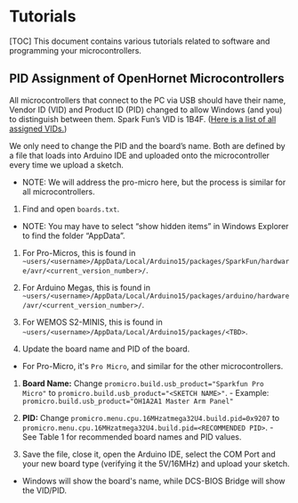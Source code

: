 # Tutorials
[TOC]
This document contains various tutorials related to software and programming your microcontrollers.

## PID Assignment of OpenHornet Microcontrollers
All microcontrollers that connect to the PC via USB should have their name, Vendor ID (VID) and Product ID (PID) changed to allow Windows (and you) to distinguish between them.
Spark Fun’s VID is 1B4F. ([Here is a list of all assigned VIDs.](https://www.usb.org/developers))

We only need to change the PID and the board’s name. Both are defined by a file that loads into Arduino IDE and uploaded onto the microcontroller every time we upload a sketch.
- NOTE: We will address the pro-micro here, but the process is similar for all microcontrollers.

1. Find and open `boards.txt`.
  - NOTE: You may have to select “show hidden items” in Windows Explorer to find the folder “AppData”.
  1. For Pro-Micros, this is found in `~users/<username>/AppData/Local/Arduino15/packages/SparkFun/hardware/avr/<current_version_number>/`.
  2. For Arduino Megas, this is found in `~users/<username>/AppData/Local/Arduino15/packages/arduino/hardware/avr/<current_version_number>/`.
  3. For WEMOS S2-MINIS, this is found in `~users/<username>/AppData/Local/Arduino15/packages/<TBD>`.
  
2. Update the board name and PID of the board.
  - For Pro-Micro, it's `Pro Micro`, and similar for the other microcontrollers.
  1. **Board Name:** Change `promicro.build.usb_product="Sparkfun Pro Micro"` to `promicro.build.usb_product="<SKETCH NAME>"`. 
    - Example: `promicro.build.usb_product="OH1A2A1 Master Arm Panel"`
  2. **PID:** Change `promicro.menu.cpu.16MHzatmega32U4.build.pid=0x9207` to `promicro.menu.cpu.16MHzatmega32U4.build.pid=<RECOMMENDED PID>`.
    - See Table 1 for recommended board names and PID values.
	
3. Save the file, close it, open the Arduino IDE, select the COM Port and your new board type (verifying it the 5V/16MHz) and upload your sketch.
  - Windows will show the board's name, while DCS-BIOS Bridge will show the VID/PID.
	
  